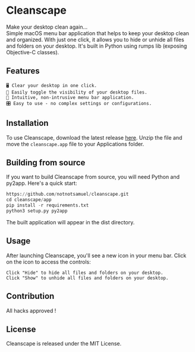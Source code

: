 # Cleanscape

Make your desktop clean again...  
Simple macOS menu bar application that helps to keep your desktop clean and organized. With just one click, it allows you to hide or unhide all files and folders on your desktop. It's built in Python using rumps lib (exposing Objective-C classes).

## Features

    🖥️ Clear your desktop in one click.
    👀 Easily toggle the visibility of your desktop files.
    🔔 Intuitive, non-intrusive menu bar application.
    🎛️ Easy to use - no complex settings or configurations.

## Installation

To use Cleanscape, download the latest release [here](https://github.com/notnotsamuel/cleanscape/releases/tag/v0.1). Unzip the file and move the `cleanscape.app` file to your Applications folder.  

## Building from source

If you want to build Cleanscape from source, you will need Python and py2app. Here's a quick start:

```python
https://github.com/notnotsamuel/cleanscape.git
cd cleanscape/app
pip install -r requirements.txt
python3 setup.py py2app
```

The built application will appear in the dist directory.
## Usage

After launching Cleanscape, you'll see a new icon in your menu bar. Click on the icon to access the controls:

    Click "Hide" to hide all files and folders on your desktop.
    Click "Show" to unhide all files and folders on your desktop.

## Contribution

All hacks approved !

## License

Cleanscape is released under the MIT License.